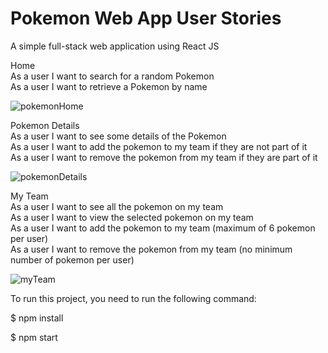 # Pokemon Web App User Stories


A simple full-stack web application using React JS

Home  
As a user I want to search for a random Pokemon  
As a user I want to retrieve a Pokemon by name

![pokemonHome](https://user-images.githubusercontent.com/29629442/132127087-3bfc7b6f-06a8-4048-a8a0-07c1af237669.PNG)


Pokemon Details  
As a user I want to see some details of the Pokemon  
As a user I want to add the pokemon to my team if they are not part of it  
As a user I want to remove the pokemon from my team if they are part of it  

![pokemonDetails](https://user-images.githubusercontent.com/29629442/132127095-78e4734e-793d-4eca-b2a2-14106c9b0ee5.PNG)

My Team  
As a user I want to see all the pokemon on my team  
As a user I want to view the selected pokemon on my team  
As a user I want to add the pokemon to my team (maximum of 6 pokemon per user)  
As a user I want to remove the pokemon from my team (no minimum number of pokemon per user)  

![myTeam](https://user-images.githubusercontent.com/29629442/132127110-edee0730-4331-4508-9025-a75e67c42b5f.PNG)


To run this project, you need to run the following command:

$ npm install

$ npm start



